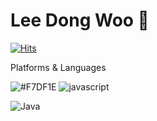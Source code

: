 # Lee Dong Woo 👋

[![Hits](https://hits.seeyoufarm.com/api/count/incr/badge.svg?url=https%3A%2F%2Fgithub.com%2Fldw9571&count_bg=%2379C83D&title_bg=%23555555&icon=&icon_color=%23E7E7E7&title=hits&edge_flat=false)](https://hits.seeyoufarm.com)

Platforms & Languages

![#F7DF1E](https://img.shields.io/badge/로고명-원하는색상코드.svg?&style=for-the-badge&logo=로고명&logoColor=로고색상)
![javascript](https://img.shields.io/badge/javascript-#F7DF1E.svg?&style=for-the-badge&logo=javascript&logoColor=RED)

![Java](https://img.shields.io/badge/Java-007396.svg?&style=for-the-badge&logo=Java&logoColor=white)
